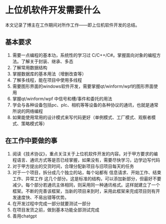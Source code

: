 # 上位机软件开发需要什么
本文记录了博主在工作期间对所作工作——即上位机软件开发的总结。

## 基本要求
1. 需要一点编程的基本功，系统性的学习过 C/C++/C#。掌握面向对象的编程方法。了解关于封装、继承、多态
2. 了解常用数据结构
3. 掌握数据库的基本用法（增删改查等）
4. 了解多线程，能在项目中使用多线程
5. 需要图形界面的windows软件开发，需要掌握qt/winform/wpf的图形界面使用
6. 掌握qt/winform/wpf 中信号和槽/事件和委托的用法
7. 学会与各种设备包括pc、plc、相机等等设备的各种协议的通讯，也就是通常所说的网络编程
8. 如果能使用常用的设计模式来写代码更好（单例模式、工厂模式、观察者模式、策略模式等）
   
## 在工作中要做的事
1. 阅读《技术协议》，重点关注关于上位机软件开发的内容。对于甲方要求的编程语言、通讯方式等是否已经掌握，如果没有，需要尽快学习，边学边写代码
2. 对于甲方提出的交货时间，合理分配新项目与旧项目每天的任务
3. 对于一个项目，拆分成几个独立的站，每个站都有 信息请求、开始工作、结束工作、异常工作 这几个部分。这是标准的结构，可以添加新部分，但最好不要减少。每个部分若通讯主体相同，则采用同一种通讯格式。这样就建立了一个框架。不断的完善该框架，当新的项目来到时，采用此框架来完成项目则有开发速度快、不易出错等优势。
4. 在开发过程中完成一部分就要测试一部分
5. 在项目发货之前，做到基本功能全部测试完成
6. 善用chatgpt
